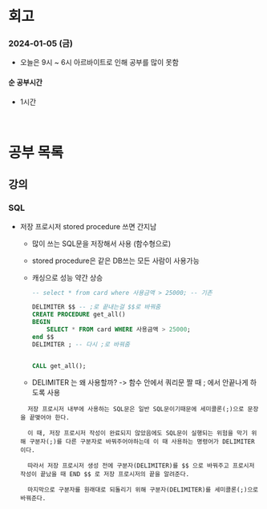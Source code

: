 # 회고

### 2024-01-05 (금)

- 오늘은 9시 ~ 6시 아르바이트로 인해 공부를 많이 못함

#### 순 공부시간

- 1시간

<br>

# 공부 목록

## 강의

### SQL

- 저장 프로시저 stored procedure 쓰면 간지남

  - 많이 쓰는 SQL문을 저장해서 사용 (함수형으로)
  - stored procedure은 같은 DB쓰는 모든 사람이 사용가능
  - 캐싱으로 성능 약간 상승

    ```SQL
    -- select * from card where 사용금액 > 25000; -- 기존

    DELIMITER $$ -- ;로 끝내는걸 $$로 바꿔줌
    CREATE PROCEDURE get_all()
    BEGIN
        SELECT * FROM card WHERE 사용금액 > 25000;
    end $$
    DELIMITER ; -- 다시 ;로 바꿔줌


    CALL get_all();
    ```

  - DELIMITER 는 왜 사용할까? -> 함수 안에서 쿼리문 짤 때 ; 에서 안끝나게 하도록 사용

  ```text
    저장 프로시저 내부에 사용하는 SQL문은 일반 SQL문이기때문에 세미콜론(;)으로 문장을 끝맺어야 한다.

    이 때, 저장 프로시저 작성이 완료되지 않았음에도 SQL문이 실행되는 위험을 막기 위해 구분자(;)를 다른 구분자로 바꿔주어야하는데 이 때 사용하는 명령어가 DELIMITER 이다.

    따라서 저장 프로시저 생성 전에 구분자(DELIMITER)를 $$ 으로 바꿔주고 프로시저 작성이 끝났을 때 END $$ 로 저장 프로시저의 끝을 알려준다.

    마지막으로 구분자를 원래대로 되돌리기 위해 구분자(DELIMITER)를 세미콜론(;)으로 바꿔준다.
  ```
